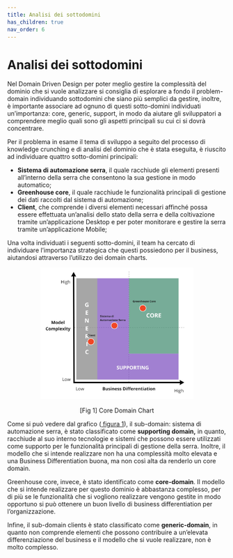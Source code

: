 ```yaml
---
title: Analisi dei sottodomini
has_children: true
nav_order: 6
---
```

# Analisi dei sottodomini

Nel Domain Driven Design per poter meglio gestire la complessità del dominio che si vuole analizzare si consiglia di esplorare a fondo il problem-domain individuando sottodomini che siano più semplici da gestire, inoltre, è importante associare ad ognuno di questi sotto-domini individuati un’importanza: core, generic, support, in modo da aiutare gli sviluppatori a comprendere meglio quali sono gli aspetti principali su cui ci si dovrà concentrare. 

Per il problema in esame il tema di sviluppo a seguito del processo di knowledge crunching e di analisi del dominio che è stata eseguita, è riuscito ad individuare quattro sotto-domini principali:

- **Sistema di automazione serra**, il quale racchiude gli elementi presenti all’interno della serra che consentono la sua gestione in modo automatico;
- **Greenhouse core**, il quale racchiude le funzionalità principali di gestione dei dati raccolti dal sistema di automazione;
- **Client**, che comprende i diversi elementi necessari affinché possa essere effettuata un’analisi dello stato della serra e della coltivazione tramite un’applicazione Desktop e per poter monitorare e gestire la serra tramite un’applicazione Mobile;

Una volta individuati i seguenti sotto-domini, il team ha cercato di individuare l’importanza strategica che questi possiedono per il business, aiutandosi attraverso l’utilizzo dei domain charts.

<div align="center">
<img src="img/Core_Domain_Chart.jpg" alt="Core Domain Chart" width="70%">
<p align="center" id="fig1">[Fig 1] Core Domain Chart</p>
</div>

Come si può vedere dal grafico (<a href="#fig1"> figura 1</a>), il sub-domain: sistema di automazione serra, è stato classificato come **supporting domain,** in quanto, racchiude al suo interno tecnologie e sistemi che possono essere utilizzati come supporto per le funzionalità principali di gestione della serra. Inoltre, il modello che si intende realizzare non ha una complessità molto elevata e una Business Differentiation buona, ma non così alta da renderlo un core domain. 

Greenhouse core, invece, è stato identificato come **core-domain**. Il modello che si intende realizzare per questo dominio è abbastanza complesso, per di più se le funzionalità che si vogliono realizzare vengono gestite in modo opportuno si può ottenere un buon livello di business differentiation per l’organizzazione.

Infine, il sub-domain clients è stato classificato come **generic-domain**, in quanto non comprende elementi che possono contribuire a un’elevata differenziazione del business e il modello che si vuole realizzare, non è molto complesso.
